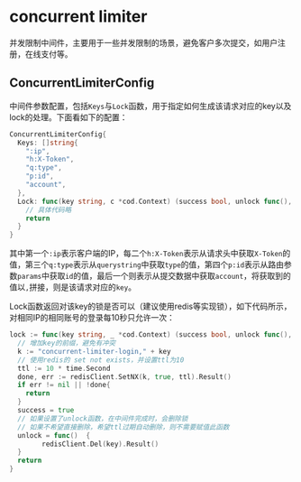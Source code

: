 # concurrent limiter

并发限制中间件，主要用于一些并发限制的场景，避免客户多次提交，如用户注册，在线支付等。

## ConcurrentLimiterConfig

中间件参数配置，包括`Keys`与`Lock`函数，用于指定如何生成该请求对应的key以及lock的处理。下面看如下的配置：

```go
ConcurrentLimiterConfig{
  Keys: []string{
    ":ip",
    "h:X-Token",
    "q:type",
    "p:id",
    "account",
  },
  Lock: func(key string, c *cod.Context) (success bool, unlock func(), err error) {
    // 具体代码略
    return
  }
}
```

其中第一个`:ip`表示客户端的IP，每二个`h:X-Token`表示从请求头中获取`X-Token`的值，第三个`q:type`表示从`querystring`中获取`type`的值，第四个`p:id`表示从路由参数`params`中获取`id`的值，最后一个则表示从提交数据中获取`account`，将获取到的值以`,`拼接，则是该请求对应的`key`。

Lock函数返回对该key的锁是否可以（建议使用redis等实现锁），如下代码所示，对相同IP的相同账号的登录每10秒只允许一次：


```go
lock := func(key string, _ *cod.Context) (success bool, unlock func(), err error) {
  // 增加key的前缀，避免有冲突
  k := "concurrent-limiter-login," + key
  // 使用redis的 set not exists，并设置ttl为10
  ttl := 10 * time.Second
  done, err := redisClient.SetNX(k, true, ttl).Result()
  if err != nil || !done{
    return
  }
  success = true
  // 如果设置了unlock函数，在中间件完成时，会删除锁
  // 如果不希望直接删除，希望ttl过期自动删除，则不需要赋值此函数
  unlock = func()  {
		redisClient.Del(key).Result()
  }
  return
}
```
